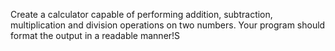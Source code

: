 Create a calculator capable of performing addition, subtraction, multiplication and division operations on two numbers. Your program should format the output in a readable manner!S